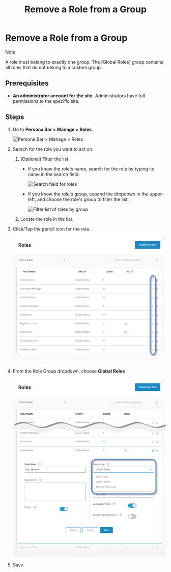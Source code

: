 ﻿---
uid: remove-role-from-group
locale: en
title: Remove a Role from a Group
dnneditions: DNN Platform,Evoq Content,Evoq Engage
dnnversion: 09.02.00
related-topics: add-role-to-new-group,add-role-to-existing-group,view-roles-included-in-group,edit-custom-role-group,delete-custom-role-group
---

# Remove a Role from a Group

> [!Note]
> A role must belong to exactly one group. The \[Global Roles\] group contains all roles that do not belong to a custom group.

## Prerequisites

*   **An administrator account for the site.** Administrators have full permissions to the specific site.

## Steps

1.  Go to **Persona Bar \> Manage \> Roles**.
    
    ![Persona Bar > Manage > Roles](/images/scr-pbar-host-Manage-E91.png)
    
2.  Search for the role you want to act on.
    1.  (Optional) Filter the list.
        
        *   If you know the role's name, search for the role by typing its name in the search field.
            
              
            
            ![Search field for roles](/images/scr-RoleList-Search-E90.png)
            
              
            
        *   If you know the role's group, expand the dropdown in the upper-left, and choose the role's group to filter the list.
            
              
            
            ![Filter list of roles by group](/images/scr-RoleList-FilterByRoleGroup-E90.png)
            
              
            
        
    2.  Locate the role in the list.
3.  Click/Tap the pencil icon for the role.
    
      
    
    ![](/images/scr-RoleList-EditRole-E90.png)
    
      
    
4.  From the Role Group dropdown, choose **Global Roles**
    
      
    
    ![](/images/scr-Roles-Edit-RoleGroup-E90.png)
    
      
    
5.  Save.
